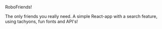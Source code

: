 RoboFriends! 

The only friends you really need.  A simple React-app with a search feature, using tachyons, fun fonts and API's!
